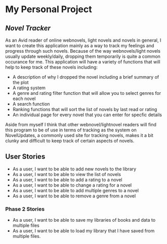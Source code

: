 # My Personal Project

## *Novel Tracker*

As an Avid reader of online webnovels, light novels and novels in general, 
 I want to create this application mainly as a way to track my feelings and progress
through such novels. Because of the way webnovels/light novels usually update
weekly/daily, dropping them temporarily is quite a common occurance for me.
 This application will have a variety of functions that will help to keep
track of these novels including:

- A description of why I dropped the novel including a brief summary of the plot
- A rating system 
- A genre and rating filter function that will allow you to select genres for each novel
- A search function 
- Ranking functions that will sort the list of novels by last read or rating
- An individual page for every novel that you can enter for specfic details

Aside from myself I think that other webnovel/lightnovel readers will find this
program to be of use in terms of tracking as the system on NovelUpdates,
a commonly used site for tracking novels, makes it a bit clunky and difficult to 
keep track of certain aspects of novels.

## User Stories ##

- As a user, I want to be able to add new novels to the library
- As a user, I want to be able to view the list of novels
- As a user, I want to be able to add a rating to a novel
- As a user, I want to be able to change a rating for a novel
- As a user, I want to be able to add multiple genres to a novel
- As a user, I want to be able to remove a genre from a novel 


### Phase 2 Stories ###
- As a user, I want to be able to save my libraries of books and data to multiple files
- As a user, I want to be able to load my library that I have saved from multiple files.
